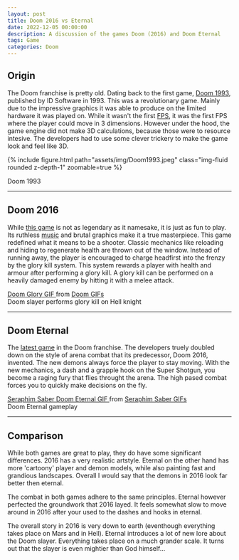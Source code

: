 ```yaml
---
layout: post
title: Doom 2016 vs Eternal
date: 2022-12-05 00:00:00
description: A discussion of the games Doom (2016) and Doom Eternal
tags: Game
categories: Doom
---
```


## Origin
The Doom franchise is pretty old. Dating back to the first game, [Doom 1993](https://en.wikipedia.org/wiki/Doom_(1993_video_game)), published by ID Software in 1993.
This was a revolutionary game. Mainly due to the impressive graphics it was able to produce on the limited hardware it was played on. 
While it wasn't the first [FPS](https://en.wikipedia.org/wiki/First-person_shooter), it was the first FPS where the player could move in 3 dimensions. 
However under the hood, the game engine did not make 3D calculations, because those were to resource intesive. 
The developers had to use some clever trickery to make the game look and feel like 3D.

{% include figure.html path="assets/img/Doom1993.jpeg" class="img-fluid rounded z-depth-1" zoomable=true %}
<div class="caption">
    Doom 1993
</div>

***

## Doom 2016
While [this game](https://en.wikipedia.org/wiki/Doom_(2016_video_game)) is not as legendary as it namesake, it is just as fun to play. 
Its ruthless [music](https://music.youtube.com/playlist?list=OLAK5uy_kSfcuckNboAymIpsoq6hb1y5TvtyUU6p4) and brutal graphics make it a true masterpiece.
This game redefined what it means to be a shooter.
Classic mechanics like reloading and hiding to regenerate health are thrown out of the window.
Instead of running away, the player is encouraged to charge headfirst into the frenzy by the glory kill system.
This system rewards a player with health and armour after performing a glory kill.
A glory kill can be performed on a heavily damaged enemy by hitting it with a melee attack.

<div class="tenor-gif-embed" data-postid="5455422" data-share-method="host" data-aspect-ratio="1.77778" data-width="100%">
    <a href="https://tenor.com/view/doom-glory-kill-gif-5455422">
        Doom Glory GIF
    </a>
    from 
    <a href="https://tenor.com/search/doom-gifs">
        Doom GIFs
    </a>
</div> 
<script type="text/javascript" async src="https://tenor.com/embed.js"></script>
<div class="caption">
    Doom slayer performs glory kill on Hell knight
</div>

***

## Doom Eternal
The [latest game](https://en.wikipedia.org/wiki/Doom_Eternal) in the Doom franchise. 
The developers truely doubled down on the style of arena combat that its predecessor, Doom 2016, invented. 
The new demons always force the player to stay moving. 
With the new mechanics, a dash and a grapple hook on the Super Shotgun, you become a raging fury that flies throught the arena. 
The high pased combat forces you to quickly make decisions on the fly. 

<div class="tenor-gif-embed" data-postid="16068195" data-share-method="host" data-aspect-ratio="1.95122" data-width="100%">
    <a href="https://tenor.com/view/seraphim-saber-doom-eternal-doomguy-doom-slayer-id-software-gif-16068195">
        Seraphim Saber Doom Eternal GIF
    </a>
    from 
    <a href="https://tenor.com/search/seraphim+saber-gifs">
        Seraphim Saber GIFs
    </a>
</div> 
<script type="text/javascript" async src="https://tenor.com/embed.js"></script>
<div class="caption">
    Doom Eternal gameplay
</div>

***

## Comparison
While both games are great to play, they do have some significant differences.
2016 has a very realistic artstyle.
Eternal on the other hand has more 'cartoony' player and demon models, while also painting fast and grandious landscapes.
Overall I would say that the demons in 2016 look far better then eternal.

The combat in both games adhere to the same principles. 
Eternal however perfected the groundwork that 2016 layed.
It feels somewhat slow to move around in 2016 after your used to the dashes and hooks in eternal.

The overall story in 2016 is very down to earth (eventhough everything takes place on Mars and in Hell).
Eternal introduces a lot of new lore about the Doom slayer.
Everything takes place on a much grander scale.
It turns out that the slayer is even mightier than God himself...